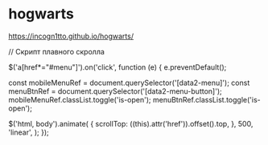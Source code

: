 # hogwarts

https://incogn1tto.github.io/hogwarts/

// Скрипт плавного скролла

$('a[href*="#menu"]').on('click', function (e) { e.preventDefault();

const mobileMenuRef = document.querySelector('[data2-menu]'); const menuBtnRef =
document.querySelector('[data2-menu-button]');
mobileMenuRef.classList.toggle('is-open');
menuBtnRef.classList.toggle('is-open');

$('html, body').animate(
    {
      scrollTop: $($(this).attr('href')).offset().top,
}, 500, 'linear', ); });
